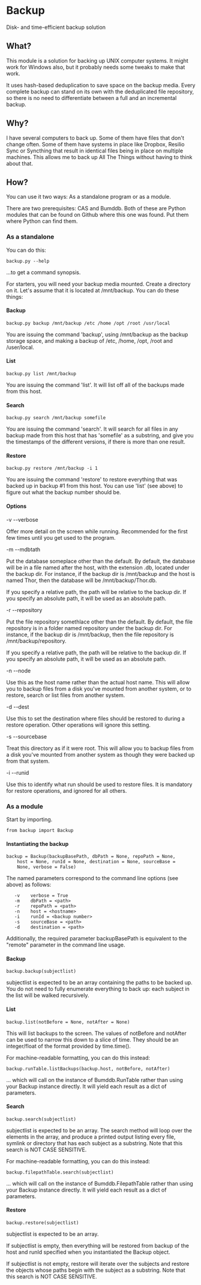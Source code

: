 # Backup

Disk- and time-efficient backup solution

## What?

This module is a solution for backing up UNIX computer systems.  It
might work for Windows also, but it probably needs some tweaks to make
that work.

It uses hash-based deduplication to save space on the backup media.
Every complete backup can stand on its own with the deduplicated file
repository, so there is no need to differentiate between a full and an
incremental backup.

## Why?

I have several computers to back up.  Some of them have files that
don't change often.  Some of them have systems in place like Dropbox,
Resilio Sync or Syncthing that result in identical files being in
place on multiple machines.  This allows me to back up All The Things
without having to think about that.

## How?

You can use it two ways:  As a standalone program or as a module.

There are two prerequisites: CAS and Bumddb.  Both of these are Python
modules that can be found on Github where this one was found.  Put
them where Python can find them.

### As a standalone

You can do this:

    backup.py --help

...to get a command synopsis.

For starters, you will need your backup media mounted.  Create a
directory on it.  Let's assume that it is located at /mnt/backup.  You
can do these things:

#### Backup

    backup.py backup /mnt/backup /etc /home /opt /root /usr/local

You are issuing the command 'backup', using /mnt/backup as the backup
storage space, and making a backup of /etc, /home, /opt, /root and
/user/local.

#### List

    backup.py list /mnt/backup

You are issuing the command 'list'.  It will list off all of the
backups made from this host.

#### Search

    backup.py search /mnt/backup somefile

You are issuing the command 'search'.  It will search for all files in
any backup made from this host that has 'somefile' as a substring, and
give you the timestamps of the different versions, if there is more
than one result.

#### Restore

    backup.py restore /mnt/backup -i 1

You are issuing the command 'restore' to restore everything that was
backed up in backup #1 from this host.  You can use 'list' (see above)
to figure out what the backup number should be.

#### Options

-v --verbose

Offer more detail on the screen while running.  Recommended for the
first few times until you get used to the program.

-m --mdbtath

Put the database someplace other than the default.  By default, the
database will be in a file named after the host, with the extension
.db, located under the backup dir.  For instance, if the backup dir is
/mnt/backup and the host is named Thor, then the database will be
/mnt/backup/Thor.db.

If you specify a relative path, the path will be relative to the
backup dir.  If you specify an absolute path, it will be used as an
absolute path.

-r --repository

Put the file repository somethlace other than the default.  By
default, the file repository is in a folder named repository under the
backup dir.  For instance, if the backup dir is /mnt/backup, then the
file repository is /mnt/backup/repository.

If you specify a relative path, the path will be relative to the
backup dir.  If you specify an absolute path, it will be used as an
absolute path.

-n --node

Use this as the host name rather than the actual host name.  This will
allow you to backup files from a disk you've mounted from another
system, or to restore, search or list files from another system.

-d --dest

Use this to set the destination where files should be restored to
during a restore operation.  Other operations will ignore this
setting.

-s --sourcebase

Treat this directory as if it were root.  This will allow you to
backup files from a disk you've mounted from another system as though
they were backed up from that system.

-i --runid

Use this to identify what run should be used to restore files.  It is
mandatory for restore operations, and ignored for all others.

### As a module

Start by importing.

    from backup import Backup

#### Instantiating the backup

    backup = Backup(backupBasePath, dbPath = None, repoPath = None,
        host = None, runId = None, destination = None, sourceBase =
        None, verbose = False)

The named parameters correspond to the command line options (see
above) as follows:

       -v    verbose = True
       -m    dbPath = <path>
       -r    repoPath = <path>
       -n    host = <hostname>
       -i    runId = <backup number>
       -s    sourceBase = <path>
       -d    destination = <path>

Additionally, the required parameter backupBasePath is equivalent to
the "remote" parameter in the command line usage.

#### Backup

    backup.backup(subjectlist)

subjectlist is expected to be an array containing the paths to be
backed up.  You do not need to fully enumerate everything to back up:
each subject in the list will be walked recursively.

#### List

    backup.list(notBefore = None, notAfter = None)

This will list backups to the screen.  The values of notBefore and
notAfter can be used to narrow this down to a slice of time.  They
should be an integer/float of the format provided by time.time().

For machine-readable formatting, you can do this instead:

    backup.runTable.listBackups(backup.host, notBefore, notAfter)

... which will call on the instance of Bumddb.RunTable rather than
using your Backup instance directly.  It will yield each result as a
dict of parameters.

#### Search

    backup.search(subjectlist)

subjectlist is expected to be an array.  The search method will loop
over the elements in the array, and produce a printed output listing
every file, symlink or directory that has each subject as a substring.
Note that this search is NOT CASE SENSITIVE.

For machine-readable formatting, you can do this instead:

    backup.filepathTable.search(subjectlist)

... which will call on the instance of Bumddb.FilepathTable rather
than using your Backup instance directly.  It will yield each result
as a dict of parameters.

#### Restore

    backup.restore(subjectlist)

subjectlist is expected to be an array.

If subjectlist is empty, then everything will be restored from backup
of the host and runId specified when you instantiated the Backup
object.

If subjectlist is not empty, restore will iterate over the subjects
and restore the objects whose paths begin with the subject as a
substring.  Note that this search is NOT CASE SENSITIVE.

